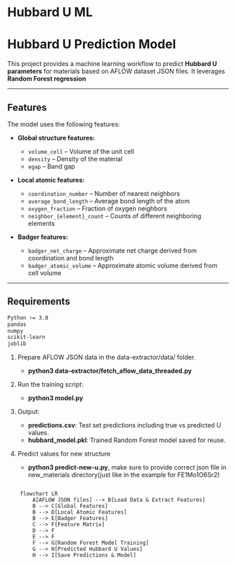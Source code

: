 # Hubbard U ML

# Hubbard U Prediction Model

This project provides a machine learning workflow to predict **Hubbard U parameters** for materials based on AFLOW dataset JSON files. It leverages **Random Forest regression** 

---

## Features

The model uses the following features:

- **Global structure features:**
  - `volume_cell` – Volume of the unit cell
  - `density` – Density of the material
  - `egap` – Band gap

- **Local atomic features:**
  - `coordination_number` – Number of nearest neighbors
  - `average_bond_length` – Average bond length of the atom
  - `oxygen_fraction` – Fraction of oxygen neighbors
  - `neighbor_{element}_count` – Counts of different neighboring elements

- **Badger features:**
  - `badger_net_charge` – Approximate net charge derived from coordination and bond length
  - `badger_atomic_volume` – Approximate atomic volume derived from cell volume

---

## Requirements

```bash
Python >= 3.8
pandas
numpy
scikit-learn
joblib
```

1. Prepare AFLOW JSON data in the data-extractor/data/ folder. 
    - **python3 data-extractor/fetch_aflow_data_threaded.py**
2. Run the training script:
    - **python3 model.py**
3. Output:

    - **predictions.csv**: Test set predictions including true vs predicted U values. 
    - **hubbard_model.pkl**: Trained Random Forest model saved for reuse.
4. Predict values for new structure
    - **python3 predict-new-u.py**, make sure to provide correct json file in new_materials directory(just like in the example for FE1Mo1O6Sr2)

```mermaid 

    flowchart LR
        A[AFLOW JSON files] --> B[Load Data & Extract Features]
        B --> C[Global Features]
        B --> D[Local Atomic Features]
        B --> E[Badger Features]
        C --> F[Feature Matrix]
        D --> F
        E --> F
        F --> G[Random Forest Model Training]
        G --> H[Predicted Hubbard U Values]
        H --> I[Save Predictions & Model]

